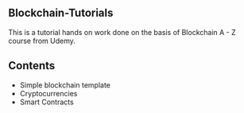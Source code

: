 ## Blockchain-Tutorials
This is a tutorial hands on work done on the basis of Blockchain A - Z course from Udemy.

## Contents
- Simple blockchain template
- Cryptocurrencies
- Smart Contracts
